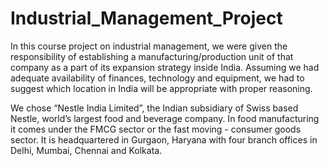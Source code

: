 # Industrial_Management_Project

In this course project on industrial management, we were given the responsibility of establishing a manufacturing/production unit
of that company as a part of its expansion strategy inside India. Assuming we had adequate availability of finances, technology and
equipment, we had to suggest which location in India will be appropriate with proper reasoning.

We chose “Nestle India Limited”, the Indian subsidiary of Swiss based Nestle,
world’s largest food and beverage company. In food manufacturing it comes under the
FMCG sector or the fast moving - consumer goods sector. It is headquartered in
Gurgaon, Haryana with four branch offices in Delhi, Mumbai, Chennai and Kolkata.


